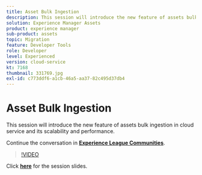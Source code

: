 ```yaml
---
title: Asset Bulk Ingestion
description: This session will introduce the new feature of assets bulk ingestion in cloud service and its scalability & performance. This session was delivered as part of Adobe Developers Live Content event.
solution: Experience Manager Assets
product: experience manager
sub-product: assets
topic: Migration
feature: Developer Tools
role: Developer
level: Experienced
version: cloud-service
kt: 7168
thumbnail: 331769.jpg
exl-id: c773ddf6-a1cb-46a5-aa37-82c495d37db4
---
```

# Asset Bulk Ingestion 

This session will introduce the new feature of assets bulk ingestion in cloud service and its scalability and performance.

Continue the conversation in **[Experience League Communities](http://adobe.ly/36Yd3v6)**.

>[!VIDEO](https://video.tv.adobe.com/v/331769/?quality=12&learn=on&hidetitle=true)

Click **[here](/help/assets/asset-bulk-ingestion.pdf)** for the session slides.
